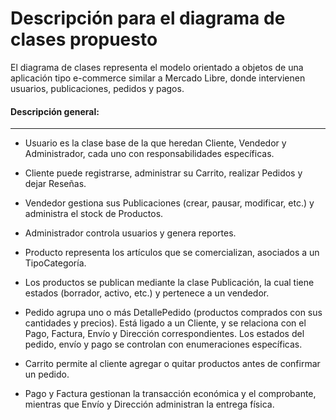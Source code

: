 # Descripción para el diagrama de clases propuesto
El diagrama de clases representa el modelo orientado a objetos de una aplicación tipo e-commerce similar a Mercado Libre, donde intervienen usuarios, publicaciones, pedidos y pagos.


#### **Descripción general:**

-----
- Usuario es la clase base de la que heredan Cliente, Vendedor y Administrador, cada uno con responsabilidades específicas.

- Cliente puede registrarse, administrar su Carrito, realizar Pedidos y dejar Reseñas.

- Vendedor gestiona sus Publicaciones (crear, pausar, modificar, etc.) y administra el stock de Productos.

- Administrador controla usuarios y genera reportes.

- Producto representa los artículos que se comercializan, asociados a un TipoCategoría.
- Los productos se publican mediante la clase Publicación, la cual tiene estados (borrador, activo, etc.) y pertenece a un vendedor.

- Pedido agrupa uno o más DetallePedido (productos comprados con sus cantidades y precios).
Está ligado a un Cliente, y se relaciona con el Pago, Factura, Envío y Dirección correspondientes.
Los estados del pedido, envío y pago se controlan con enumeraciones específicas.

- Carrito permite al cliente agregar o quitar productos antes de confirmar un pedido.

- Pago y Factura gestionan la transacción económica y el comprobante, mientras que Envío y Dirección administran la entrega física.

